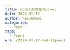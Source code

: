 ```yaml
---
title: modal变成悬浮panel
date: 2024-01-17
author: heavenmei
categories:
  - Post
tags:
  - Front
url: /2024-01-17-modal2panel
---
```

